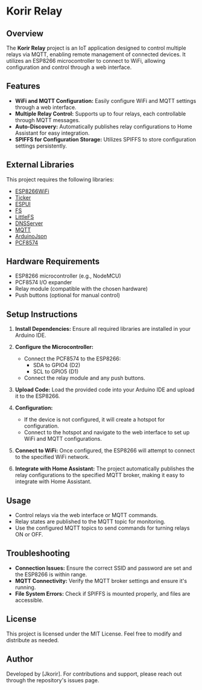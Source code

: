 # Korir Relay

## Overview

The **Korir Relay** project is an IoT application designed to control multiple relays via MQTT, enabling remote management of connected devices. It utilizes an ESP8266 microcontroller to connect to WiFi, allowing configuration and control through a web interface.

## Features

- **WiFi and MQTT Configuration:** Easily configure WiFi and MQTT settings through a web interface.
- **Multiple Relay Control:** Supports up to four relays, each controllable through MQTT messages.
- **Auto-Discovery:** Automatically publishes relay configurations to Home Assistant for easy integration.
- **SPIFFS for Configuration Storage:** Utilizes SPIFFS to store configuration settings persistently.

## External Libraries

This project requires the following libraries:

- [ESP8266WiFi](https://github.com/esp8266/Arduino)
- [Ticker](https://github.com/matthijskooijman/arduino-ticker)
- [ESPUI](https://github.com/Makuna/ESPUI)
- [FS](https://github.com/esp8266/Arduino)
- [LittleFS](https://github.com/lorol/arduino-littlefs)
- [DNSServer](https://github.com/esp8266/Arduino)
- [MQTT](https://github.com/256dpi/arduino-mqtt)
- [ArduinoJson](https://github.com/bblanchon/ArduinoJson)
- [PCF8574](https://github.com/xreef/PCF8574_library)

## Hardware Requirements

- ESP8266 microcontroller (e.g., NodeMCU)
- PCF8574 I/O expander
- Relay module (compatible with the chosen hardware)
- Push buttons (optional for manual control)

## Setup Instructions

1. **Install Dependencies:**
   Ensure all required libraries are installed in your Arduino IDE.

2. **Configure the Microcontroller:**
   - Connect the PCF8574 to the ESP8266:
     - SDA to GPIO4 (D2)
     - SCL to GPIO5 (D1)
   - Connect the relay module and any push buttons.

3. **Upload Code:**
   Load the provided code into your Arduino IDE and upload it to the ESP8266.

4. **Configuration:**
   - If the device is not configured, it will create a hotspot for configuration.
   - Connect to the hotspot and navigate to the web interface to set up WiFi and MQTT configurations.

5. **Connect to WiFi:**
   Once configured, the ESP8266 will attempt to connect to the specified WiFi network.

6. **Integrate with Home Assistant:**
   The project automatically publishes the relay configurations to the specified MQTT broker, making it easy to integrate with Home Assistant.

## Usage

- Control relays via the web interface or MQTT commands.
- Relay states are published to the MQTT topic for monitoring.
- Use the configured MQTT topics to send commands for turning relays ON or OFF.

## Troubleshooting

- **Connection Issues:** Ensure the correct SSID and password are set and the ESP8266 is within range.
- **MQTT Connectivity:** Verify the MQTT broker settings and ensure it's running.
- **File System Errors:** Check if SPIFFS is mounted properly, and files are accessible.

## License

This project is licensed under the MIT License. Feel free to modify and distribute as needed.

## Author

Developed by [Jkorir]. For contributions and support, please reach out through the repository's issues page.
